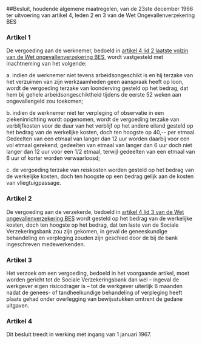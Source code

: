 <meta http-equiv='Content-Type' content='text/html; charset=utf-8' />

##Besluit, houdende algemene maatregelen, van de 23ste december 1966 ter uitvoering van artikel 4, leden 2 en 3 van de Wet Ongevallenverzekering BES

### Artikel  1  

De vergoeding aan de werknemer, bedoeld in [artikel 4 lid 2 laatste volzin van de Wet ongevallenverzekering BES](../../../../../../../../../../../../../wet-BES/wet/ongevallenverzekering/bes/BWBR0028497/README.md), wordt vastgesteld met inachtneming van het volgende: 

a. indien de werknemer niet tevens arbeidsongeschikt is en hij terzake van het verzuimen van zijn werkzaamheden geen aanspraak heeft op loon, wordt de vergoeding terzake van loonderving gesteld op het bedrag, dat hem bij gehele arbeidsongeschiktheid tijdens de eerste 52 weken aan ongevallengeld zou toekomen;  

b. indien de werknemer niet ter verpleging of observatie in een ziekeninrichting wordt opgenomen, wordt de vergoeding terzake van verblijfkosten voor de duur van het verblijf op het andere eiland gesteld op het bedrag van de werkelijke kosten, doch ten hoogste op 40,-- per etmaal. Gedeelten van een etmaal van langer dan 12 uur worden daarbij voor een vol etmaal gerekend; gedeelten van etmaal van langer dan 6 uur doch niet langer dan 12 uur voor een 1/2 etmaal, terwijl gedeelten van een etmaal van 6 uur of korter worden verwaarloosd;  

c. de vergoeding terzake van reiskosten worden gesteld op het bedrag van de werkelijke kosten, doch ten hoogste op een bedrag gelijk aan de kosten van vliegtuigpassage.    

### Artikel  2  

De vergoeding aan de verzekerde, bedoeld in [artikel 4 lid 3 van de Wet ongevallenverzekering BES](../../../../../../../../../../../../../wet-BES/wet/ongevallenverzekering/bes/BWBR0028497/README.md) wordt gesteld op het bedrag van de werkelijke kosten, doch ten hoogste op het bedrag, dat ten laste van de Sociale Verzekeringsbank zou zijn gekomen, in geval de geneeskundige behandeling en verpleging zouden zijn geschied door de bij de bank ingeschreven medewerkenden.  

### Artikel  3  

Het verzoek om een vergoeding, bedoeld in het voorgaande artikel, moet worden gericht tot de Sociale Verzekeringsbank dan wel – ingeval de werkgever eigen risicodrager is – tot de werkgever uiterlijk 6 maanden nadat de genees- of tandheelkundige behandeling of verpleging heeft plaats gehad onder overlegging van bewijsstukken omtrent de gedane uitgaven.  

### Artikel  4  

Dit besluit treedt in werking met ingang van 1 januari 1967.  
